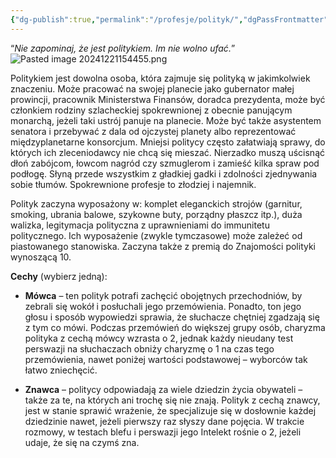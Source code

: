 ```yaml
---
{"dg-publish":true,"permalink":"/profesje/polityk/","dgPassFrontmatter":true}
---
```


“*Nie zapominaj, że jest politykiem. Im nie wolno ufać.*”
![Pasted image 20241221154455.png](/img/user/Obrazy/Pasted%20image%2020241221154455.png)

Politykiem jest dowolna osoba, która zajmuje się polityką w jakimkolwiek znaczeniu. Może pracować na swojej planecie jako gubernator małej prowincji, pracownik Ministerstwa Finansów, doradca prezydenta, może być członkiem rodziny szlacheckiej spokrewnionej z obecnie panującym monarchą, jeżeli taki ustrój panuje na planecie. Może być także asystentem senatora i przebywać z dala od ojczystej planety albo reprezentować międzyplanetarne konsorcjum. Mniejsi politycy często załatwiają sprawy, do których ich zleceniodawcy nie chcą się mieszać. Nierzadko muszą uścisnąć dłoń zabójcom, łowcom nagród czy szmuglerom i zamieść kilka spraw pod podłogę. Słyną przede wszystkim z gładkiej gadki i zdolności zjednywania sobie tłumów. Spokrewnione profesje to złodziej i najemnik.

Polityk zaczyna wyposażony w: komplet eleganckich strojów (garnitur, smoking, ubrania balowe, szykowne buty, porządny płaszcz itp.), duża walizka, legitymacja polityczna z uprawnieniami do immunitetu politycznego. Ich wyposażenie (zwykle tymczasowe) może zależeć od piastowanego stanowiska. Zaczyna także z premią do Znajomości polityki wynoszącą 10.

**Cechy** (wybierz jedną):

- **Mówca** – ten polityk potrafi zachęcić obojętnych przechodniów, by zebrali się wokół i posłuchali jego przemówienia. Ponadto, ton jego głosu i sposób wypowiedzi sprawia, że słuchacze chętniej zgadzają się z tym co mówi. Podczas przemówień do większej grupy osób, charyzma polityka z cechą mówcy wzrasta o 2, jednak każdy nieudany test perswazji na słuchaczach obniży charyzmę o 1 na czas tego przemówienia, nawet poniżej wartości podstawowej – wyborców tak łatwo zniechęcić.

- **Znawca** – politycy odpowiadają za wiele dziedzin życia obywateli – także za te, na których ani trochę się nie znają. Polityk z cechą znawcy, jest w stanie sprawić wrażenie, że specjalizuje się w dosłownie każdej dziedzinie nawet, jeżeli pierwszy raz słyszy dane pojęcia. W trakcie rozmowy, w testach blefu i perswazji jego Intelekt rośnie o 2, jeżeli udaje, że się na czymś zna.